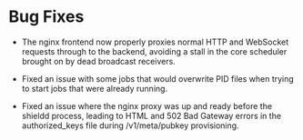 # Bug Fixes

- The nginx frontend now properly proxies normal HTTP and
  WebSocket requests through to the backend, avoiding a stall
  in the core scheduler brought on by dead broadcast receivers.

- Fixed an issue with some jobs that would overwrite PID files
  when trying to start jobs that were already running.

- Fixed an issue where the nginx proxy was up and ready before the
  shieldd process, leading to HTML and 502 Bad Gateway errors in
  the authorized_keys file during /v1/meta/pubkey provisioning.
